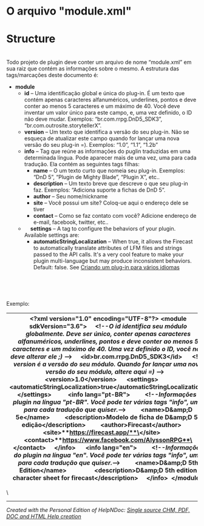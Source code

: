 # O arquivo "module.xml"

# Structure

\
Todo projeto de plugin deve conter um arquivo de nome “module.xml” em sua raiz que contém as informações sobre o mesmo. A estrutura das tags/marcações deste documento é:

* **module**
  * **id** – Uma identificação global e única do plug-in. É um texto que contém apenas caracteres alfanuméricos, underlines, pontos e deve conter ao menos 5 caracteres e um máximo de 40. Você deve inventar um valor único para este campo, e, uma vez definido, o ID não deve mudar. Exemplos: “br.com.rrpg.DnD5\_SDK3”, “br.com.outrosite.storytellerX”.
  * **version** – Um texto que identifica a versão do seu plug-in. Não se esqueça de atualizar este campo quando for lançar uma nova versão do seu plug-in =). Exemplos: “1.0”, “1.1”, “1.2b”
  * **info** – Tag que reúne as informações do puglin traduzidas em uma determinada língua. Pode aparecer mais de uma vez, uma para cada tradução. Ela contém as seguintes tags filhas:
    * **name** – O um texto curto que nomeia seu plug-in. Exemplos: “DnD 5”, “Plugin de Mighty Blade”, “Plugin X”, etc..
    * **description** – Um texto breve que descreve o que seu plug-in faz. Exemplos: “Adiciona suporte a fichas de DnD 5”.
    * **author** – Seu nome/nickname
    * **site** – Você possui um site? Coloq-ue aqui o endereço dele se tiver
    * **contact** – Como se faz contato com você? Adicione endereço de e-mail, facebook, twitter, etc..
  * &nbsp; &nbsp; **settings** – A tag to configure the behaviors of your plugin. Available settings are:
    * **automaticStringLocalization** – When true, it allows the Firecast to automatically translate attributes of LFM files and strings passed to the API calls. It's a very cool feature to make your plugin multi-language but may produce inconsistent behaviors. Default: false. See [Criando um plug-in para vários idiomas](<Criandoumnovoprojetodeplugin.md>)\
\
&nbsp;&nbsp; &nbsp; &nbsp; &nbsp;

&nbsp;

Exemplo:

| \<?xml version="1.0" encoding="UTF-8"?\> \<**module** sdkVersion="**3.6**"\> &nbsp; &nbsp; \<\!--***O id identifica seu módulo globalmente. Deve ser único, conter apenas caracteres alfanuméricos, underlines, pontos e deve conter ao menos 5 caracteres e um máximo de 40. Uma vez definido o ID, você não deve alterar ele ;)*** --\> &nbsp; &nbsp; \<**id**\>**br.com.rrpg.DnD5\_SDK3**\</**id**\>&nbsp; &nbsp; &nbsp; \<\!--***version é a versão do seu módulo. Quando for lançar uma nova versão do seu módulo, altere aqui =)*** --\> &nbsp; &nbsp; \<**version**\>**1.0**\</**version**\>&nbsp; &nbsp; &nbsp; \<**settings**\> &nbsp; &nbsp; &nbsp; &nbsp; \<**automaticStringLocalization**\>**true**\</**automaticStringLocalization**\> &nbsp; &nbsp; \</**settings**\>&nbsp; &nbsp; &nbsp; &nbsp; &nbsp; \<**info** lang="**pt-BR**"\> &nbsp; &nbsp; &nbsp; &nbsp; \<\!--***Informações do plugin na língua "pt-BR". Você pode ter várias tags "info", uma para cada tradução que quiser.***--\> &nbsp; &nbsp; &nbsp; &nbsp; \<**name**\>**D\&amp;D 5e**\</**name**\> &nbsp; &nbsp; &nbsp; &nbsp; \<**description**\>**Modelo de ficha de D\&amp;D 5ª edição**\</**description**\> &nbsp; &nbsp; &nbsp; &nbsp; \<**author**\>**Firecast**\</**author**\> &nbsp; &nbsp; &nbsp; &nbsp; \<**site**\>**https://firecast.app/**\</**site**\> &nbsp; &nbsp; &nbsp; &nbsp; \<**contact**\>**https://www.facebook.com/AlyssonRPG**\</**contact**\> &nbsp; &nbsp; \</**info**\>&nbsp; &nbsp; &nbsp; \<**info** lang="**en**"\> &nbsp; &nbsp; &nbsp; &nbsp; \<\!--***Informações do plugin na língua "en". Você pode ter várias tags "info", uma para cada tradução que quiser.***--\> &nbsp; &nbsp; &nbsp; &nbsp; \<**name**\>**D\&amp;D 5th Edition**\</**name**\> &nbsp; &nbsp; &nbsp; &nbsp; &nbsp; &nbsp; &nbsp; &nbsp; \<**description**\>**D\&amp;D 5th edition character sheet for firecast**\</**description**\> &nbsp; &nbsp; \</**info**\>&nbsp; \</**module**\> |
| --- |


\

***
_Created with the Personal Edition of HelpNDoc: [Single source CHM, PDF, DOC and HTML Help creation](<https://www.helpndoc.com/help-authoring-tool>)_
